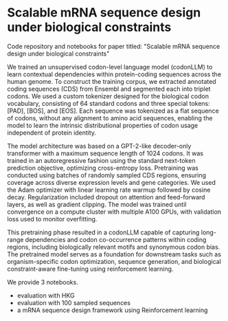 # Scalable mRNA sequence design under biological constraints

Code repository and notebooks for paper titled: "Scalable mRNA sequence design under biological constraints"

We trained an unsupervised codon-level language model (codonLLM) to learn contextual dependencies within protein-coding sequences across the human genome. To construct the training corpus, we extracted annotated coding sequences (CDS) from Ensembl and segmented each into triplet codons. We used a custom tokenizer designed for the biological codon vocabulary, consisting of 64 standard codons and three special tokens: [PAD], [BOS], and [EOS]. Each sequence was tokenized as a flat sequence of codons, without any alignment to amino acid sequences, enabling the model to learn the intrinsic distributional properties of codon usage independent of protein identity.

The model architecture was based on a GPT-2-like decoder-only transformer with a maximum sequence length of 1024 codons. It was trained in an autoregressive fashion using the standard next-token prediction objective, optimizing cross-entropy loss. Pretraining was conducted using batches of randomly sampled CDS regions, ensuring coverage across diverse expression levels and gene categories. We used the Adam optimizer with linear learning rate warmup followed by cosine decay. Regularization included dropout on attention and feed-forward layers, as well as gradient clipping. The model was trained until convergence on a compute cluster with multiple A100 GPUs, with validation loss used to monitor overfitting.

This pretraining phase resulted in a codonLLM capable of capturing long-range dependencies and codon co-occurrence patterns within coding regions, including biologically relevant motifs and synonymous codon bias. The pretrained model serves as a foundation for downstream tasks such as organism-specific codon optimization, sequence generation, and biological constraint-aware fine-tuning using reinforcement learning.

We provide 3 notebooks. 

- evaluation with HKG
- evaluation with 100 sampled sequences
- a mRNA sequence design framework using Reinforcement learning

